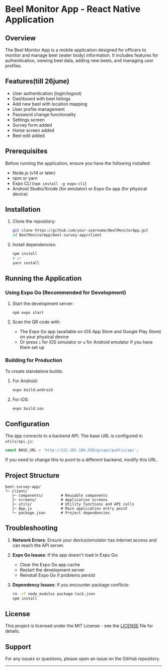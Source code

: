 # Beel Monitor App - React Native Application

## Overview

The Beel Monitor App is a mobile application designed for officers to monitor and manage beel (water body) information. It includes features for authentication, viewing beel data, adding new beels, and managing user profiles.

## Features(till 26june)

- User authentication (login/logout)
- Dashboard with beel listings
- Add new beel with location mapping
- User profile management
- Password change functionality
- Settings screen
- Survey form added
- Home screen added
- Beel edit added


## Prerequisites

Before running the application, ensure you have the following installed:

- Node.js (v14 or later)
- npm or yarn
- Expo CLI (`npm install -g expo-cli`)
- Android Studio/Xcode (for emulator) or Expo Go app (for physical device)

## Installation

1. Clone the repository:
   ```bash
   git clone https://github.com/your-username/BeelMonitorApp.git
   cd BeelMonitorApp/beel-survey-app/client
   ```

2. Install dependencies:
   ```bash
   npm install
   # or
   yarn install
   ```

## Running the Application

### Using Expo Go (Recommended for Development)

1. Start the development server:
   ```bash
   npm expo start
   ```

2. Scan the QR code with:
   - The Expo Go app (available on iOS App Store and Google Play Store) on your physical device
   - Or press `i` for iOS simulator or `a` for Android emulator if you have them set up

### Building for Production

To create standalone builds:

1. For Android:
   ```bash
   expo build:android
   ```

2. For iOS:
   ```bash
   expo build:ios
   ```

## Configuration

The app connects to a backend API. The base URL is configured in `utils/api.js`:

```javascript
const BASE_URL = 'http://122.185.169.250/gisapi/public/api';
```

If you need to change this to point to a different backend, modify this URL.

## Project Structure

```
beel-survey-app/
└─ client/
   ├─ components/        # Reusable components
   ├─ screens/           # Application screens
   ├─ utils/             # Utility functions and API calls
   ├─ App.js             # Main application entry point
   └─ package.json       # Project dependencies
```

## Troubleshooting

1. **Network Errors**: Ensure your device/emulator has internet access and can reach the API server.

2. **Expo Go Issues**: If the app doesn't load in Expo Go:
   - Clear the Expo Go app cache
   - Restart the development server
   - Reinstall Expo Go if problems persist

3. **Dependency Issues**: If you encounter package conflicts:
   ```bash
   rm -rf node_modules package-lock.json
   npm install
   ```

## License

This project is licensed under the MIT License - see the [LICENSE](LICENSE) file for details.

## Support

For any issues or questions, please open an issue on the GitHub repository.

---

